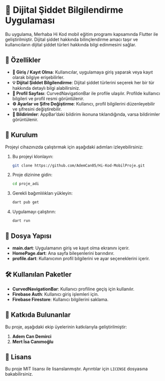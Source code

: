 # 📱 Dijital Şiddet Bilgilendirme Uygulaması

Bu uygulama, Merhaba Hi Kod mobil eğitim programı kapsamında Flutter ile geliştirilmiştir. Dijital şiddet hakkında bilinçlendirme amacı taşır ve kullanıcıların dijital şiddet türleri hakkında bilgi edinmesini sağlar.

## 🚀 Özellikler

- **🔐 Giriş / Kayıt Olma**: Kullanıcılar, uygulamaya giriş yaparak veya kayıt olarak bilgiye erişebilirler.
- **💡 Dijital Şiddet Bilgilendirme**: Dijital şiddet türlerini seçerek her bir tür hakkında detaylı bilgi alabilirsiniz.
- **👤 Profil Sayfası**: CurvedNavigationBar ile profile ulaşılır. Profilde kullanıcı bilgileri ve profil resmi görüntülenir.
- **⚙️ Ayarlar ve Şifre Değiştirme**: Kullanıcı, profil bilgilerini düzenleyebilir ve şifresini değiştirebilir.
- **🔔 Bildirimler**: AppBar’daki bildirim ikonuna tıklandığında, varsa bildirimler görüntülenir.

## 📲 Kurulum

Projeyi cihazınızda çalıştırmak için aşağıdaki adımları izleyebilirsiniz:

1. Bu projeyi klonlayın:
    ```bash
    git clone https://github.com/AdemCan05/Hi-Kod-MobilProje.git
    ```

2. Proje dizinine gidin:
    ```bash
    cd proje_adi
    ```

3. Gerekli bağımlılıkları yükleyin:
    ```bash
    dart pub get
    ```

4. Uygulamayı çalıştırın:
    ```bash
    dart run
    ```

## 📂 Dosya Yapısı

- **main.dart**: Uygulamanın giriş ve kayıt olma ekranını içerir.
- **HomePage.dart**: Ana sayfa bileşenlerini barındırır.
- **profile.dart**: Kullanıcının profil bilgilerini ve ayar seçeneklerini içerir.

## 🛠 Kullanılan Paketler

- **CurvedNavigationBar**: Kullanıcı profiline geçiş için kullanılır.
- **Firebase Auth**: Kullanıcı giriş işlemleri için.
- **Firebase Firestore**: Kullanıcı bilgilerini saklama.

## 👥 Katkıda Bulunanlar

Bu proje, aşağıdaki ekip üyelerinin katkılarıyla geliştirilmiştir:

1. **Adem Can Demirci**
2. **Mert İsa Canımoğlu** 

## 📄 Lisans

Bu proje MIT lisansı ile lisanslanmıştır. Ayrıntılar için `LICENSE` dosyasına bakabilirsiniz.

